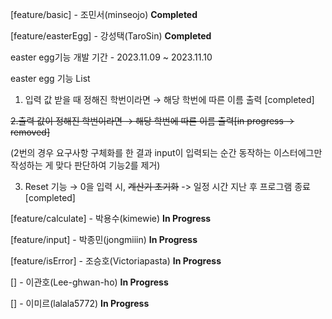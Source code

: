 [feature/basic] - 조민서(minseojo) **Completed**

[feature/easterEgg] - 강성택(TaroSin) **Completed**

easter egg기능 개발 기간 - 2023.11.09 ~ 2023.11.10

easter egg 기능 List

1. 입력 값 받을 때 정해진 학번이라면 → 해당 학번에 따른 이름 출력 [completed]

~~2.출력 값이 정해진 학번이라면 → 해당 학번에 따른 이름 출력[in progress -> removed]~~

(2번의 경우 요구사항 구체화를 한 결과 input이 입력되는 순간 동작하는 이스터에그만 작성하는 게 맞다 판단하여 기능2를 제거)

3. Reset 기능 → 0을 입력 시, ~~계산기 초기화~~ -> 일정 시간 지난 후 프로그램 종료[completed]

[feature/calculate] - 박용수(kimewie) **In Progress**

[feature/input] - 박종민(jongmiiin) **In Progress**

[feature/isError] - 조승호(Victoriapasta) **In Progress**

[] - 이관호(Lee-ghwan-ho) **In Progress**

[] - 이미르(lalala5772) **In Progress**
